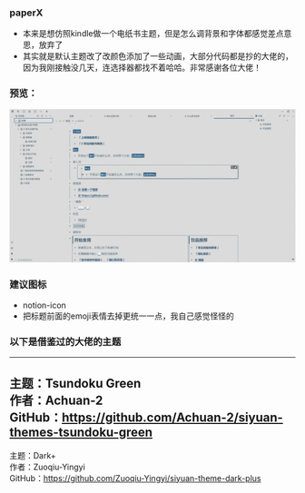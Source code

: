 ### paperX
* 本来是想仿照kindle做一个电纸书主题，但是怎么调背景和字体都感觉差点意思，放弃了
* 其实就是默认主题改了改颜色添加了一些动画，大部分代码都是抄的大佬的，因为我刚接触没几天，连选择器都找不着哈哈。非常感谢各位大佬！
### 预览：
![preview](./preview.png)
### 建议图标
* notion-icon
* 把标题前面的emoji表情去掉更统一一点，我自己感觉怪怪的
### 以下是借鉴过的大佬的主题
---
主题：Tsundoku Green <br>
作者：Achuan-2 <br>
GitHub：https://github.com/Achuan-2/siyuan-themes-tsundoku-green <br>
---
主题：Dark+ <br>
作者：Zuoqiu-Yingyi <br>
GitHub：https://github.com/Zuoqiu-Yingyi/siyuan-theme-dark-plus <br>

